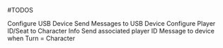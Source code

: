 #TODOS

Configure USB Device
Send Messages to USB Device
Configure Player ID/Seat to Character Info
Send associated player ID Message to device when Turn = Character
